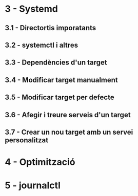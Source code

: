 # 3 - Systemd
## 3.1 - Directortis imporatants
## 3.2 - systemctl i altres 
## 3.3 - Dependències d'un target
## 3.4 - Modificar target manualment
## 3.5 - Modificar target per defecte 
## 3.6 - Afegir i treure serveis d'un target
## 3.7 - Crear un nou target amb un servei personalitzat
# 4 - Optimització
# 5 - journalctl
